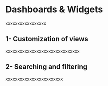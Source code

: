 # Dashboards & Widgets
xxxxxxxxxxxxxxxxx


##	1- Customization of views
xxxxxxxxxxxxxxxxxxxxxxxxxxxxxxx

##	2- Searching and filtering
xxxxxxxxxxxxxxxxxxxxxxxx
